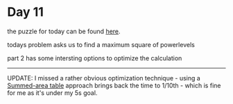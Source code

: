 # Day 11

the puzzle for today can be found [here](https://adventofcode.com/2018/day/11).

todays problem asks us to find a maximum square of powerlevels

part 2 has some intersting options to optimize the calculation

---

UPDATE: I missed a rather obvious optimization technique - using a [Summed-area table](https://en.wikipedia.org/wiki/Summed-area_table)
approach brings back the time to 1/10th - which is fine for me as it's under my 5s goal.
